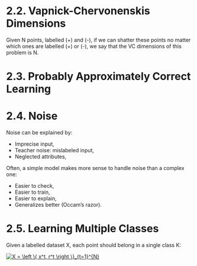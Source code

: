 # 2.2. Vapnick-Chervonenskis Dimensions

Given N points, labelled (+) and (-), if we can shatter these points no matter which ones are labelled (+) or (-), we say that the VC dimensions of this problem
is N.

# 2.3. Probably Approximately Correct Learning

# 2.4. Noise

Noise can be explained by:

- Imprecise input,
- Teacher noise: mislabeled input,
- Neglected attributes,

Often, a simple model makes more sense to handle noise than a complex one:

- Easier to check,
- Easier to train,
- Easier to explain,
- Generalizes better (Occam’s razor).

# 2.5. Learning Multiple Classes

Given a labelled dataset X, each point should belong in a single class K:

<a href="https://www.codecogs.com/eqnedit.php?latex=X&space;=&space;\left&space;\{&space;x^t,&space;r^t&space;\right&space;\}_{t=1}^{N}" target="_blank"><img src="https://latex.codecogs.com/gif.latex?X&space;=&space;\left&space;\{&space;x^t,&space;r^t&space;\right&space;\}_{t=1}^{N}" title="X = \left \{ x^t, r^t \right \}_{t=1}^{N}" /></a>
